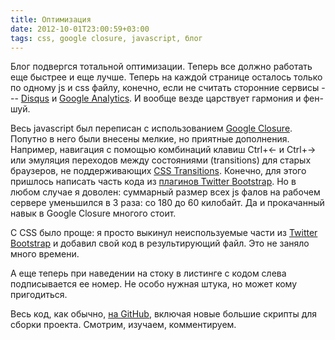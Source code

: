 ```yaml
---
title: Оптимизация
date: 2012-10-01T23:00:59+03:00
tags: css, google closure, javascript, блог
---
```


Блог подвергся тотальной оптимизации. Теперь все должно работать еще быстрее и еще лучше. Теперь на каждой странице осталось только по одному js и css файлу, конечно, если не считать сторонние сервисы --- [Disqus](http://disqus.com/) и [Google Analytics](http://www.google.com/analytics/). И вообще везде царствует гармония и фен-шуй.

Весь javascript был переписан с использованием [Google Closurе](https://developers.google.com/closure/). Попутно в него были внесены мелкие, но приятные дополнения. Например, навигация с помощью комбинаций клавиш Ctrl+← и Ctrl+→ или эмуляция переходов между состояниями (transitions) для старых браузеров, не поддерживающих [CSS Transitions](http://www.w3.org/TR/css3-transitions/). Конечно, для этого пришлось написать часть кода из [плагинов Twitter Bootstrap](http://twitter.github.com/bootstrap/javascript.html). Но в любом случае я доволен: суммарный размер всех js фалов на рабочем сервере уменьшился в 3 раза: со 180 до 60 килобайт. Да и прокачанный навык в Google Closure многого стоит.

С CSS было проще: я просто выкинул неиспользуемые части из [Twitter Bootstrap](http://twitter.github.com/bootstrap/) и добавил свой код в результирующий файл. Это не заняло много времени.

А еще теперь при наведении на стоку в листинге с кодом слева подписывается ее номер. Не особо нужная штука, но может кому пригодиться.

Весь код, как обычно, [на GitHub](https://github.com/dikmax/haskell-blog), включая новые большие скрипты для сборки проекта. Смотрим, изучаем, комментируем.
